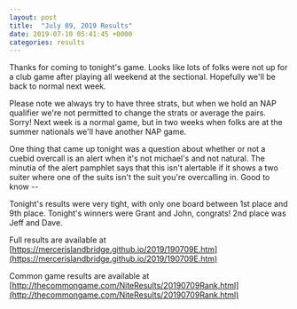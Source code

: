 ```yaml
---
layout: post
title:  "July 09, 2019 Results"
date: 2019-07-10 05:41:45 +0000
categories: results
---
```

Thanks for coming to tonight's game. Looks like lots of folks were not up for a club game after playing all weekend at the sectional. Hopefully we'll be back to normal next week.

Please note we always try to have three strats, but when we hold an NAP qualifier we're not permitted to change the strats or average the pairs. Sorry! Next week is a normal game, but in two weeks when folks are at the summer nationals we'll have another NAP game.

One thing that came up tonight was a question about whether or not a cuebid overcall is an alert when it's not michael's and not natural. The minutia of the alert pamphlet says that this isn't alertable if it shows a two suiter where one of the suits isn't the suit you're overcalling in. Good to know --

Tonight's results were very tight, with only one board between 1st place and 9th place. Tonight's winners were Grant and John, congrats! 2nd place was Jeff and Dave.


Full results are available at [https://mercerislandbridge.github.io/2019/190709E.htm](https://mercerislandbridge.github.io/2019/190709E.htm)

Common game results are available at [http://thecommongame.com/NiteResults/20190709Rank.html](http://thecommongame.com/NiteResults/20190709Rank.html)
